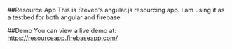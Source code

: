 ##Resource App
This is Steveo's angular.js resourcing app. I am using it as a testbed for both angular and firebase

##Demo
You can view a live demo at: https://resourceapp.firebaseapp.com/

